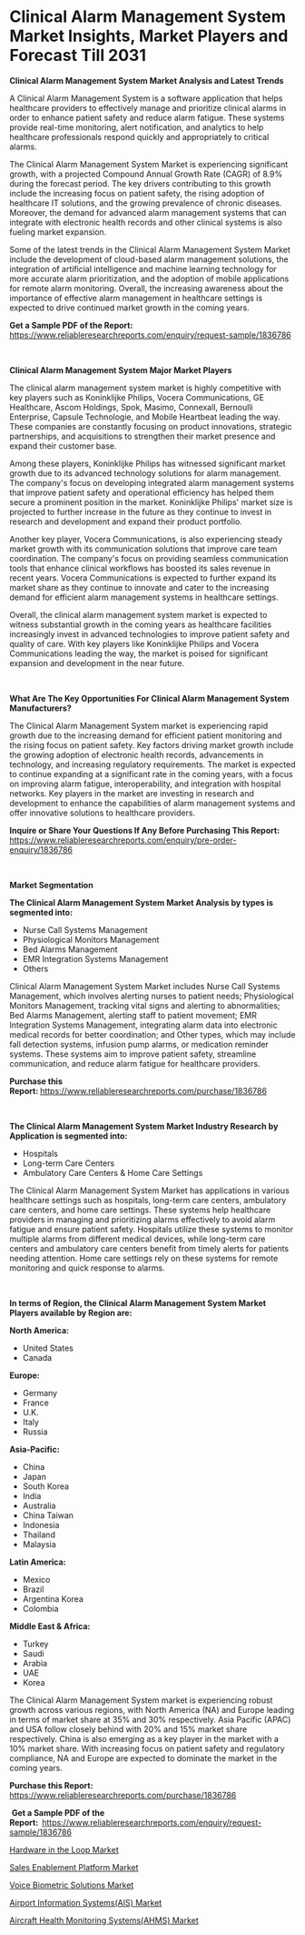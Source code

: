 <p><h1>Clinical Alarm Management System Market Insights, Market Players and Forecast Till 2031</h1></p><p><strong>Clinical Alarm Management System Market Analysis and Latest Trends</strong></p>
<p><p>A Clinical Alarm Management System is a software application that helps healthcare providers to effectively manage and prioritize clinical alarms in order to enhance patient safety and reduce alarm fatigue. These systems provide real-time monitoring, alert notification, and analytics to help healthcare professionals respond quickly and appropriately to critical alarms.</p><p>The Clinical Alarm Management System Market is experiencing significant growth, with a projected Compound Annual Growth Rate (CAGR) of 8.9% during the forecast period. The key drivers contributing to this growth include the increasing focus on patient safety, the rising adoption of healthcare IT solutions, and the growing prevalence of chronic diseases. Moreover, the demand for advanced alarm management systems that can integrate with electronic health records and other clinical systems is also fueling market expansion.</p><p>Some of the latest trends in the Clinical Alarm Management System Market include the development of cloud-based alarm management solutions, the integration of artificial intelligence and machine learning technology for more accurate alarm prioritization, and the adoption of mobile applications for remote alarm monitoring. Overall, the increasing awareness about the importance of effective alarm management in healthcare settings is expected to drive continued market growth in the coming years.</p></p>
<p><strong>Get a Sample PDF of the Report:&nbsp;</strong> <a href="https://www.reliableresearchreports.com/enquiry/request-sample/1836786">https://www.reliableresearchreports.com/enquiry/request-sample/1836786</a></p>
<p>&nbsp;</p>
<p><strong>Clinical Alarm Management System Major Market Players</strong></p>
<p><p>The clinical alarm management system market is highly competitive with key players such as Koninklijke Philips, Vocera Communications, GE Healthcare, Ascom Holdings, Spok, Masimo, Connexall, Bernoulli Enterprise, Capsule Technologie, and Mobile Heartbeat leading the way. These companies are constantly focusing on product innovations, strategic partnerships, and acquisitions to strengthen their market presence and expand their customer base.</p><p>Among these players, Koninklijke Philips has witnessed significant market growth due to its advanced technology solutions for alarm management. The company's focus on developing integrated alarm management systems that improve patient safety and operational efficiency has helped them secure a prominent position in the market. Koninklijke Philips' market size is projected to further increase in the future as they continue to invest in research and development and expand their product portfolio.</p><p>Another key player, Vocera Communications, is also experiencing steady market growth with its communication solutions that improve care team coordination. The company's focus on providing seamless communication tools that enhance clinical workflows has boosted its sales revenue in recent years. Vocera Communications is expected to further expand its market share as they continue to innovate and cater to the increasing demand for efficient alarm management systems in healthcare settings.</p><p>Overall, the clinical alarm management system market is expected to witness substantial growth in the coming years as healthcare facilities increasingly invest in advanced technologies to improve patient safety and quality of care. With key players like Koninklijke Philips and Vocera Communications leading the way, the market is poised for significant expansion and development in the near future.</p></p>
<p>&nbsp;</p>
<p><strong>What Are The Key Opportunities For Clinical Alarm Management System Manufacturers?</strong></p>
<p><p>The Clinical Alarm Management System market is experiencing rapid growth due to the increasing demand for efficient patient monitoring and the rising focus on patient safety. Key factors driving market growth include the growing adoption of electronic health records, advancements in technology, and increasing regulatory requirements. The market is expected to continue expanding at a significant rate in the coming years, with a focus on improving alarm fatigue, interoperability, and integration with hospital networks. Key players in the market are investing in research and development to enhance the capabilities of alarm management systems and offer innovative solutions to healthcare providers.</p></p>
<p><strong>Inquire or Share Your Questions If Any Before Purchasing This Report:</strong> <a href="https://www.reliableresearchreports.com/enquiry/pre-order-enquiry/1836786">https://www.reliableresearchreports.com/enquiry/pre-order-enquiry/1836786</a></p>
<p>&nbsp;</p>
<p><strong>Market Segmentation</strong></p>
<p><strong>The Clinical Alarm Management System Market Analysis by types is segmented into:</strong></p>
<p><ul><li>Nurse Call Systems Management</li><li>Physiological Monitors Management</li><li>Bed Alarms Management</li><li>EMR Integration Systems Management</li><li>Others</li></ul></p>
<p><p>Clinical Alarm Management System Market includes Nurse Call Systems Management, which involves alerting nurses to patient needs; Physiological Monitors Management, tracking vital signs and alerting to abnormalities; Bed Alarms Management, alerting staff to patient movement; EMR Integration Systems Management, integrating alarm data into electronic medical records for better coordination; and Other types, which may include fall detection systems, infusion pump alarms, or medication reminder systems. These systems aim to improve patient safety, streamline communication, and reduce alarm fatigue for healthcare providers.</p></p>
<p><strong>Purchase this Report:&nbsp;</strong><a href="https://www.reliableresearchreports.com/purchase/1836786">https://www.reliableresearchreports.com/purchase/1836786</a></p>
<p>&nbsp;</p>
<p><strong>The Clinical Alarm Management System Market Industry Research by Application is segmented into:</strong></p>
<p><ul><li>Hospitals</li><li>Long-term Care Centers</li><li>Ambulatory Care Centers & Home Care Settings</li></ul></p>
<p><p>The Clinical Alarm Management System Market has applications in various healthcare settings such as hospitals, long-term care centers, ambulatory care centers, and home care settings. These systems help healthcare providers in managing and prioritizing alarms effectively to avoid alarm fatigue and ensure patient safety. Hospitals utilize these systems to monitor multiple alarms from different medical devices, while long-term care centers and ambulatory care centers benefit from timely alerts for patients needing attention. Home care settings rely on these systems for remote monitoring and quick response to alarms.</p></p>
<p>&nbsp;</p>
<p><strong>In terms of Region, the Clinical Alarm Management System Market Players available by Region are:</strong></p>
<p>
    <p> <strong> North America: </strong>
        <ul>
            <li>United States</li>
            <li>Canada</li>
        </ul>
        </p> 
    <p> <strong> Europe: </strong>
        <ul>
            <li>Germany</li>
            <li>France</li>
            <li>U.K.</li>
            <li>Italy</li>
            <li>Russia</li>
        </ul>
        </p> 
    <p> <strong> Asia-Pacific: </strong>
        <ul>
            <li>China</li>
            <li>Japan</li>
            <li>South Korea</li>
            <li>India</li>
            <li>Australia</li>
            <li>China Taiwan</li>
            <li>Indonesia</li>
            <li>Thailand</li>
            <li>Malaysia</li>
        </ul>
        </p> 
    <p> <strong> Latin America: </strong>
        <ul>
            <li>Mexico</li>
            <li>Brazil</li>
            <li>Argentina Korea</li>
            <li>Colombia</li>
        </ul>
        </p> 
    <p> <strong> Middle East & Africa: </strong>
        <ul>
            <li>Turkey</li>
            <li>Saudi</li>
            <li>Arabia</li>
            <li>UAE</li>
            <li>Korea</li>
        </ul>
    </p>
    </p>
<p><p>The Clinical Alarm Management System market is experiencing robust growth across various regions, with North America (NA) and Europe leading in terms of market share at 35% and 30% respectively. Asia Pacific (APAC) and USA follow closely behind with 20% and 15% market share respectively. China is also emerging as a key player in the market with a 10% market share. With increasing focus on patient safety and regulatory compliance, NA and Europe are expected to dominate the market in the coming years.</p></p>
<p><strong>Purchase this Report: </strong><a href="https://www.reliableresearchreports.com/purchase/1836786">https://www.reliableresearchreports.com/purchase/1836786</a></p>
<p>&nbsp;<strong>Get a Sample PDF of the Report:&nbsp;&nbsp;</strong><a href="https://www.reliableresearchreports.com/enquiry/request-sample/1836786">https://www.reliableresearchreports.com/enquiry/request-sample/1836786</a></p>
<p><strong></strong></p>
<p><p><a href="https://medium.com/@olenwuckert56/hardware-in-the-loop-market-competitive-analysis-market-trends-and-forecast-to-2031-fdd7000ba31e">Hardware in the Loop Market</a></p><p><a href="https://medium.com/@olenwuckert56/sales-enablement-platform-market-size-and-market-trends-complete-industry-overview-2024-to-2031-1f019d8d539c">Sales Enablement Platform Market</a></p><p><a href="https://medium.com/@olenwuckert56/analyzing-voice-biometric-solutions-market-global-industry-perspective-and-forecast-2024-to-2031-21dfefd080d1">Voice Biometric Solutions Market</a></p><p><a href="https://github.com/suaretopek9/Market-Research-Report-List-1/blob/main/airport-information-systemsais-market.md">Airport Information Systems(AIS) Market</a></p><p><a href="https://github.com/mharielmesa/Market-Research-Report-List-2/blob/main/aircraft-health-monitoring-systemsahms-market.md">Aircraft Health Monitoring Systems(AHMS) Market</a></p></p>